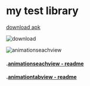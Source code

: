 # my test library

[download  apk](http://fir.im/m5t8)


![download](https://github.com/tengbinlive/mtestproject/blob/master/images/download.png)


![animationseachview](https://github.com/tengbinlive/mtestproject/blob/master/images/demo.gif) 

#### .[animationseachview - readme](https://github.com/tengbinlive/mtestproject/blob/master/README_ANIMATIONSEACHVIEW.md) 


#### .[animationtabview - readme](https://github.com/tengbinlive/mtestproject/blob/master/README_ANIMATIONTABVIEW.md) 


